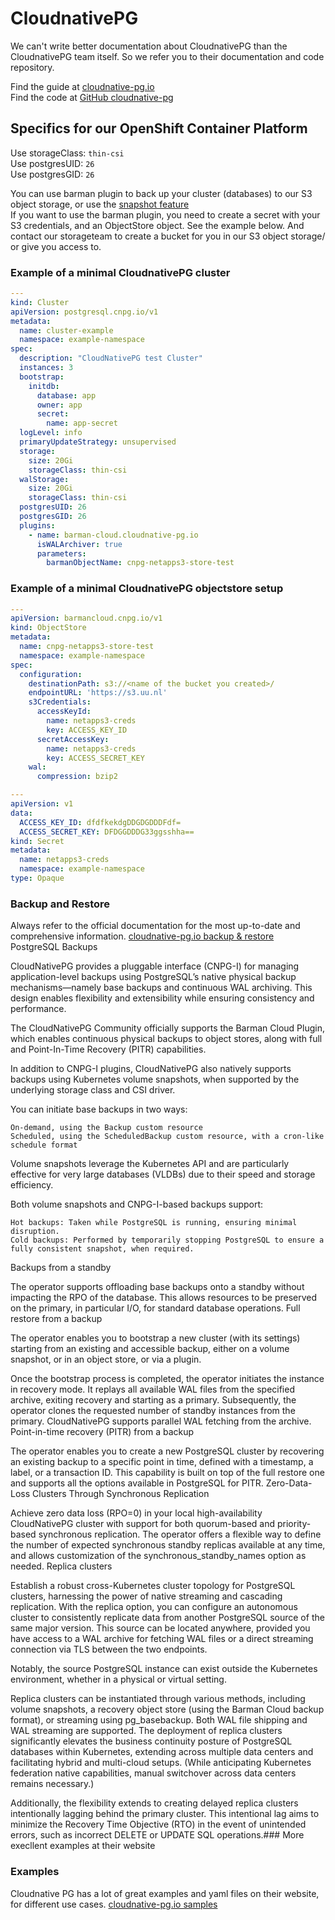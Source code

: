 # CloudnativePG

We can't write better documentation about CloudnativePG than the CloudnativePG team itself. 
So we refer you to their documentation and code repository.

Find the guide at <a href="https://cloudnative-pg.io/documentation/1.27/" target="_blank">cloudnative-pg.io</a>  
Find the code at <a href="https://github.com/cloudnative-pg" target="_blank">GitHub cloudnative-pg</a>

## Specifics for our OpenShift Container Platform

Use storageClass: `thin-csi`  
Use postgresUID: `26`  
Use postgresGID: `26`  

You can use barman plugin to back up your cluster (databases) to our S3 object storage, or use the <a href="https://cloudnative-pg.io/documentation/1.27/appendixes/backup_volumesnapshot/#about-standard-volume-snapshots" target="_blank">snapshot feature</a>  
If you want to use the barman plugin, you need to create a secret with your S3 credentials, and an ObjectStore object. See the example below.
And contact our storageteam to create a bucket for you in our S3 object storage/ or give you access to.

### Example of a minimal CloudnativePG cluster

```yaml
---
kind: Cluster
apiVersion: postgresql.cnpg.io/v1
metadata:
  name: cluster-example
  namespace: example-namespace
spec:
  description: "CloudNativePG test Cluster"
  instances: 3
  bootstrap:
    initdb:
      database: app
      owner: app
      secret:
        name: app-secret
  logLevel: info
  primaryUpdateStrategy: unsupervised
  storage:
    size: 20Gi
    storageClass: thin-csi
  walStorage:
    size: 20Gi
    storageClass: thin-csi
  postgresUID: 26
  postgresGID: 26
  plugins:
    - name: barman-cloud.cloudnative-pg.io
      isWALArchiver: true
      parameters:
        barmanObjectName: cnpg-netapps3-store-test
```

### Example of a minimal CloudnativePG objectstore setup

```yaml
---
apiVersion: barmancloud.cnpg.io/v1
kind: ObjectStore
metadata:
  name: cnpg-netapps3-store-test
  namespace: example-namespace
spec:
  configuration:
    destinationPath: s3://<name of the bucket you created>/
    endpointURL: 'https://s3.uu.nl'
    s3Credentials:
      accessKeyId:
        name: netapps3-creds
        key: ACCESS_KEY_ID
      secretAccessKey:
        name: netapps3-creds
        key: ACCESS_SECRET_KEY
    wal:
      compression: bzip2

---
apiVersion: v1
data:
  ACCESS_KEY_ID: dfdfkekdgDDGDGDDDFdf=
  ACCESS_SECRET_KEY: DFDGGDDDG33ggsshha==
kind: Secret
metadata:
  name: netapps3-creds
  namespace: example-namespace
type: Opaque
```

### Backup and Restore
Always refer to the official documentation for the most up-to-date and comprehensive information.
<a href="https://cloudnative-pg.io/documentation/1.27/operator_capability_levels/#point-in-time-recovery-pitr-from-a-backup" target="_blank">cloudnative-pg.io backup & restore</a>  
PostgreSQL Backups

CloudNativePG provides a pluggable interface (CNPG-I) for managing application-level backups using PostgreSQL’s native physical backup mechanisms—namely base backups and continuous WAL archiving. This design enables flexibility and extensibility while ensuring consistency and performance.

The CloudNativePG Community officially supports the Barman Cloud Plugin, which enables continuous physical backups to object stores, along with full and Point-In-Time Recovery (PITR) capabilities.

In addition to CNPG-I plugins, CloudNativePG also natively supports backups using Kubernetes volume snapshots, when supported by the underlying storage class and CSI driver.

You can initiate base backups in two ways:

    On-demand, using the Backup custom resource
    Scheduled, using the ScheduledBackup custom resource, with a cron-like schedule format

Volume snapshots leverage the Kubernetes API and are particularly effective for very large databases (VLDBs) due to their speed and storage efficiency.

Both volume snapshots and CNPG-I-based backups support:

    Hot backups: Taken while PostgreSQL is running, ensuring minimal disruption.
    Cold backups: Performed by temporarily stopping PostgreSQL to ensure a fully consistent snapshot, when required.

Backups from a standby

The operator supports offloading base backups onto a standby without impacting the RPO of the database. This allows resources to be preserved on the primary, in particular I/O, for standard database operations.
Full restore from a backup

The operator enables you to bootstrap a new cluster (with its settings) starting from an existing and accessible backup, either on a volume snapshot, or in an object store, or via a plugin.

Once the bootstrap process is completed, the operator initiates the instance in recovery mode. It replays all available WAL files from the specified archive, exiting recovery and starting as a primary. Subsequently, the operator clones the requested number of standby instances from the primary. CloudNativePG supports parallel WAL fetching from the archive.
Point-in-time recovery (PITR) from a backup

The operator enables you to create a new PostgreSQL cluster by recovering an existing backup to a specific point in time, defined with a timestamp, a label, or a transaction ID. This capability is built on top of the full restore one and supports all the options available in PostgreSQL for PITR.
Zero-Data-Loss Clusters Through Synchronous Replication

Achieve zero data loss (RPO=0) in your local high-availability CloudNativePG cluster with support for both quorum-based and priority-based synchronous replication. The operator offers a flexible way to define the number of expected synchronous standby replicas available at any time, and allows customization of the synchronous_standby_names option as needed.
Replica clusters

Establish a robust cross-Kubernetes cluster topology for PostgreSQL clusters, harnessing the power of native streaming and cascading replication. With the replica option, you can configure an autonomous cluster to consistently replicate data from another PostgreSQL source of the same major version. This source can be located anywhere, provided you have access to a WAL archive for fetching WAL files or a direct streaming connection via TLS between the two endpoints.

Notably, the source PostgreSQL instance can exist outside the Kubernetes environment, whether in a physical or virtual setting.

Replica clusters can be instantiated through various methods, including volume snapshots, a recovery object store (using the Barman Cloud backup format), or streaming using pg_basebackup. Both WAL file shipping and WAL streaming are supported. The deployment of replica clusters significantly elevates the business continuity posture of PostgreSQL databases within Kubernetes, extending across multiple data centers and facilitating hybrid and multi-cloud setups. (While anticipating Kubernetes federation native capabilities, manual switchover across data centers remains necessary.)

Additionally, the flexibility extends to creating delayed replica clusters intentionally lagging behind the primary cluster. This intentional lag aims to minimize the Recovery Time Objective (RTO) in the event of unintended errors, such as incorrect DELETE or UPDATE SQL operations.### More execllent examples at their website

### Examples 
Cloudnative PG has a lot of great examples and yaml files on their website, for different use cases.
<a href="https://cloudnative-pg.io/documentation/1.27/samples/" target="_blank">cloudnative-pg.io samples</a>